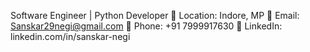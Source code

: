 Software Engineer | Python Developer
📍 Location: Indore, MP
📧 Email: Sanskar29negi@gmail.com
📱 Phone: +91 7999917630
🔗 LinkedIn: linkedin.com/in/sanskar-negi
